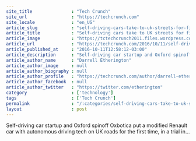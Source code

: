 ```yaml
---
site_title               : "Tech Crunch"
site_url                 : "https://techcrunch.com"
site_locale              : "en_US"
article_slug             : "self-driving-cars-take-to-uk-streets-for-first-public-road-tests"
article_title            : "Self-driving cars take to UK streets for first public road tests"
article_image            : "https://tctechcrunch2011.files.wordpress.com/2016/10/img_00411-960x300_c.jpg?w=764&h=300&crop=1"
article_url              : "https://techcrunch.com/2016/10/11/self-driving-cars-take-to-uk-streets-for-first-public-road-tests/"
article_published_at     : "2016-10-11T12:58:12-03:00"
article_description      : "Self-driving car startup and Oxford spinoff Oxbotica put a modified Renault car with autonomous driving tech on UK roads for the first time, in a trial in..."
article_author_name      : "Darrell Etherington"
article_author_image     : null
article_author_biography : null
article_author_profile   : "https://techcrunch.com/author/darrell-etherington/"
article_author_facebook  : null
article_author_twitter   : "https://twitter.com/etherington"
category                 : ['technology']
tags                     : ['Tech Crunch']
permalink                : "/:categories/self-driving-cars-take-to-uk-streets-for-first-public-road-tests/"
layout                   : post
---
```


Self-driving car startup and Oxford spinoff Oxbotica put a modified Renault car with autonomous driving tech on UK roads for the first time, in a trial in...
